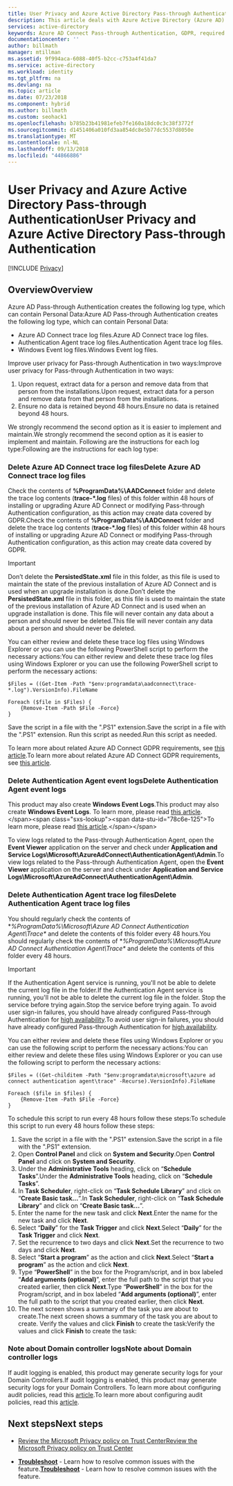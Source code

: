 ```yaml
---
title: User Privacy and Azure Active Directory Pass-through Authentication | Microsoft Docs
description: This article deals with Azure Active Directory (Azure AD) Pass-through Authentication and GDPR compliance.
services: active-directory
keywords: Azure AD Connect Pass-through Authentication, GDPR, required components for Azure AD, SSO, Single Sign-on
documentationcenter: ''
author: billmath
manager: mtillman
ms.assetid: 9f994aca-6088-40f5-b2cc-c753a4f41da7
ms.service: active-directory
ms.workload: identity
ms.tgt_pltfrm: na
ms.devlang: na
ms.topic: article
ms.date: 07/23/2018
ms.component: hybrid
ms.author: billmath
ms.custom: seohack1
ms.openlocfilehash: b785b23b41981efeb7fe160a18dc0c3c38f3772f
ms.sourcegitcommit: d1451406a010fd3aa854dc8e5b77dc5537d8050e
ms.translationtype: MT
ms.contentlocale: nl-NL
ms.lasthandoff: 09/13/2018
ms.locfileid: "44866886"
---
```

# <a name="user-privacy-and-azure-active-directory-pass-through-authentication"></a><span data-ttu-id="78c6e-104">User Privacy and Azure Active Directory Pass-through Authentication</span><span class="sxs-lookup"><span data-stu-id="78c6e-104">User Privacy and Azure Active Directory Pass-through Authentication</span></span>


[!INCLUDE [Privacy](../../../includes/gdpr-intro-sentence.md)]

## <a name="overview"></a><span data-ttu-id="78c6e-105">Overview</span><span class="sxs-lookup"><span data-stu-id="78c6e-105">Overview</span></span>

<span data-ttu-id="78c6e-106">Azure AD Pass-through Authentication creates the following log type, which can contain Personal Data:</span><span class="sxs-lookup"><span data-stu-id="78c6e-106">Azure AD Pass-through Authentication creates the following log type, which can contain Personal Data:</span></span>

- <span data-ttu-id="78c6e-107">Azure AD Connect trace log files.</span><span class="sxs-lookup"><span data-stu-id="78c6e-107">Azure AD Connect trace log files.</span></span>
- <span data-ttu-id="78c6e-108">Authentication Agent trace log files.</span><span class="sxs-lookup"><span data-stu-id="78c6e-108">Authentication Agent trace log files.</span></span>
- <span data-ttu-id="78c6e-109">Windows Event log files.</span><span class="sxs-lookup"><span data-stu-id="78c6e-109">Windows Event log files.</span></span>

<span data-ttu-id="78c6e-110">Improve user privacy for Pass-through Authentication in two ways:</span><span class="sxs-lookup"><span data-stu-id="78c6e-110">Improve user privacy for Pass-through Authentication in two ways:</span></span>

1.  <span data-ttu-id="78c6e-111">Upon request, extract data for a person and remove data from that person from the installations.</span><span class="sxs-lookup"><span data-stu-id="78c6e-111">Upon request, extract data for a person and remove data from that person from the installations.</span></span>
2.  <span data-ttu-id="78c6e-112">Ensure no data is retained beyond 48 hours.</span><span class="sxs-lookup"><span data-stu-id="78c6e-112">Ensure no data is retained beyond 48 hours.</span></span>

<span data-ttu-id="78c6e-113">We strongly recommend the second option as it is easier to implement and maintain.</span><span class="sxs-lookup"><span data-stu-id="78c6e-113">We strongly recommend the second option as it is easier to implement and maintain.</span></span> <span data-ttu-id="78c6e-114">Following are the instructions for each log type:</span><span class="sxs-lookup"><span data-stu-id="78c6e-114">Following are the instructions for each log type:</span></span>

### <a name="delete-azure-ad-connect-trace-log-files"></a><span data-ttu-id="78c6e-115">Delete Azure AD Connect trace log files</span><span class="sxs-lookup"><span data-stu-id="78c6e-115">Delete Azure AD Connect trace log files</span></span>

<span data-ttu-id="78c6e-116">Check the contents of **%ProgramData%\AADConnect** folder and delete the trace log contents (**trace-\*.log** files) of this folder within 48 hours of installing or upgrading Azure AD Connect or modifying Pass-through Authentication configuration, as this action may create data covered by GDPR.</span><span class="sxs-lookup"><span data-stu-id="78c6e-116">Check the contents of **%ProgramData%\AADConnect** folder and delete the trace log contents (**trace-\*.log** files) of this folder within 48 hours of installing or upgrading Azure AD Connect or modifying Pass-through Authentication configuration, as this action may create data covered by GDPR.</span></span>

>[!IMPORTANT]
><span data-ttu-id="78c6e-117">Don’t delete the **PersistedState.xml** file in this folder, as this file is used to maintain the state of the previous installation of Azure AD Connect and is used when an upgrade installation is done.</span><span class="sxs-lookup"><span data-stu-id="78c6e-117">Don’t delete the **PersistedState.xml** file in this folder, as this file is used to maintain the state of the previous installation of Azure AD Connect and is used when an upgrade installation is done.</span></span> <span data-ttu-id="78c6e-118">This file will never contain any data about a person and should never be deleted.</span><span class="sxs-lookup"><span data-stu-id="78c6e-118">This file will never contain any data about a person and should never be deleted.</span></span>

<span data-ttu-id="78c6e-119">You can either review and delete these trace log files using Windows Explorer or you can use the following PowerShell script to perform the necessary actions:</span><span class="sxs-lookup"><span data-stu-id="78c6e-119">You can either review and delete these trace log files using Windows Explorer or you can use the following PowerShell script to perform the necessary actions:</span></span>

```
$Files = ((Get-Item -Path "$env:programdata\aadconnect\trace-*.log").VersionInfo).FileName 
 
Foreach ($file in $Files) { 
    {Remove-Item -Path $File -Force} 
}
```

<span data-ttu-id="78c6e-120">Save the script in a file with the ".PS1" extension.</span><span class="sxs-lookup"><span data-stu-id="78c6e-120">Save the script in a file with the ".PS1" extension.</span></span> <span data-ttu-id="78c6e-121">Run this script as needed.</span><span class="sxs-lookup"><span data-stu-id="78c6e-121">Run this script as needed.</span></span>

<span data-ttu-id="78c6e-122">To learn more about related Azure AD Connect GDPR requirements, see [this article](active-directory-aadconnect-gdpr.md).</span><span class="sxs-lookup"><span data-stu-id="78c6e-122">To learn more about related Azure AD Connect GDPR requirements, see [this article](active-directory-aadconnect-gdpr.md).</span></span>

### <a name="delete-authentication-agent-event-logs"></a><span data-ttu-id="78c6e-123">Delete Authentication Agent event logs</span><span class="sxs-lookup"><span data-stu-id="78c6e-123">Delete Authentication Agent event logs</span></span>

<span data-ttu-id="78c6e-124">This product may also create **Windows Event Logs**.</span><span class="sxs-lookup"><span data-stu-id="78c6e-124">This product may also create **Windows Event Logs**.</span></span> <span data-ttu-id="78c6e-125">To learn more, please read [this article](https://msdn.microsoft.com/library/windows/desktop/aa385780(v=vs.85).aspx).</span><span class="sxs-lookup"><span data-stu-id="78c6e-125">To learn more, please read [this article](https://msdn.microsoft.com/library/windows/desktop/aa385780(v=vs.85).aspx).</span></span>

<span data-ttu-id="78c6e-126">To view logs related to the Pass-through Authentication Agent, open the **Event Viewer** application on the server and check under **Application and Service Logs\Microsoft\AzureAdConnect\AuthenticationAgent\Admin**.</span><span class="sxs-lookup"><span data-stu-id="78c6e-126">To view logs related to the Pass-through Authentication Agent, open the **Event Viewer** application on the server and check under **Application and Service Logs\Microsoft\AzureAdConnect\AuthenticationAgent\Admin**.</span></span>

### <a name="delete-authentication-agent-trace-log-files"></a><span data-ttu-id="78c6e-127">Delete Authentication Agent trace log files</span><span class="sxs-lookup"><span data-stu-id="78c6e-127">Delete Authentication Agent trace log files</span></span>

<span data-ttu-id="78c6e-128">You should regularly check the contents of \**%ProgramData%\Microsoft\Azure AD Connect Authentication Agent\Trace\** and delete the contents of this folder every 48 hours.</span><span class="sxs-lookup"><span data-stu-id="78c6e-128">You should regularly check the contents of \**%ProgramData%\Microsoft\Azure AD Connect Authentication Agent\Trace\** and delete the contents of this folder every 48 hours.</span></span> 

>[!IMPORTANT]
><span data-ttu-id="78c6e-129">If the Authentication Agent service is running, you'll not be able to delete the current log file in the folder.</span><span class="sxs-lookup"><span data-stu-id="78c6e-129">If the Authentication Agent service is running, you'll not be able to delete the current log file in the folder.</span></span> <span data-ttu-id="78c6e-130">Stop the service before trying again.</span><span class="sxs-lookup"><span data-stu-id="78c6e-130">Stop the service before trying again.</span></span> <span data-ttu-id="78c6e-131">To avoid user sign-in failures, you should have already configured Pass-through Authentication for [high availability](active-directory-aadconnect-pass-through-authentication-quick-start.md#step-4-ensure-high-availability).</span><span class="sxs-lookup"><span data-stu-id="78c6e-131">To avoid user sign-in failures, you should have already configured Pass-through Authentication for [high availability](active-directory-aadconnect-pass-through-authentication-quick-start.md#step-4-ensure-high-availability).</span></span>

<span data-ttu-id="78c6e-132">You can either review and delete these files using Windows Explorer or you can use the following script to perform the necessary actions:</span><span class="sxs-lookup"><span data-stu-id="78c6e-132">You can either review and delete these files using Windows Explorer or you can use the following script to perform the necessary actions:</span></span>

```
$Files = ((Get-childitem -Path "$env:programdata\microsoft\azure ad connect authentication agent\trace" -Recurse).VersionInfo).FileName 
 
Foreach ($file in $files) { 
    {Remove-Item -Path $File -Force} 
}
```

<span data-ttu-id="78c6e-133">To schedule this script to run every 48 hours follow these steps:</span><span class="sxs-lookup"><span data-stu-id="78c6e-133">To schedule this script to run every 48 hours follow these steps:</span></span>

1.  <span data-ttu-id="78c6e-134">Save the script in a file with the ".PS1" extension.</span><span class="sxs-lookup"><span data-stu-id="78c6e-134">Save the script in a file with the ".PS1" extension.</span></span>
2.  <span data-ttu-id="78c6e-135">Open **Control Panel** and click on **System and Security**.</span><span class="sxs-lookup"><span data-stu-id="78c6e-135">Open **Control Panel** and click on **System and Security**.</span></span>
3.  <span data-ttu-id="78c6e-136">Under the **Administrative Tools** heading, click on “**Schedule Tasks**”.</span><span class="sxs-lookup"><span data-stu-id="78c6e-136">Under the **Administrative Tools** heading, click on “**Schedule Tasks**”.</span></span>
4.  <span data-ttu-id="78c6e-137">In **Task Scheduler**, right-click on “**Task Schedule Library**” and click on “**Create Basic task…**”.</span><span class="sxs-lookup"><span data-stu-id="78c6e-137">In **Task Scheduler**, right-click on “**Task Schedule Library**” and click on “**Create Basic task…**”.</span></span>
5.  <span data-ttu-id="78c6e-138">Enter the name for the new task and click **Next**.</span><span class="sxs-lookup"><span data-stu-id="78c6e-138">Enter the name for the new task and click **Next**.</span></span>
6.  <span data-ttu-id="78c6e-139">Select “**Daily**” for the **Task Trigger** and click **Next**.</span><span class="sxs-lookup"><span data-stu-id="78c6e-139">Select “**Daily**” for the **Task Trigger** and click **Next**.</span></span>
7.  <span data-ttu-id="78c6e-140">Set the recurrence to two days and click **Next**.</span><span class="sxs-lookup"><span data-stu-id="78c6e-140">Set the recurrence to two days and click **Next**.</span></span>
8.  <span data-ttu-id="78c6e-141">Select “**Start a program**” as the action and click **Next**.</span><span class="sxs-lookup"><span data-stu-id="78c6e-141">Select “**Start a program**” as the action and click **Next**.</span></span>
9.  <span data-ttu-id="78c6e-142">Type “**PowerShell**” in the box for the Program/script, and in box labeled “**Add arguments (optional)**”, enter the full path to the script that you created earlier, then click **Next**.</span><span class="sxs-lookup"><span data-stu-id="78c6e-142">Type “**PowerShell**” in the box for the Program/script, and in box labeled “**Add arguments (optional)**”, enter the full path to the script that you created earlier, then click **Next**.</span></span>
10. <span data-ttu-id="78c6e-143">The next screen shows a summary of the task you are about to create.</span><span class="sxs-lookup"><span data-stu-id="78c6e-143">The next screen shows a summary of the task you are about to create.</span></span> <span data-ttu-id="78c6e-144">Verify the values and click **Finish** to create the task:</span><span class="sxs-lookup"><span data-stu-id="78c6e-144">Verify the values and click **Finish** to create the task:</span></span>
 
### <a name="note-about-domain-controller-logs"></a><span data-ttu-id="78c6e-145">Note about Domain controller logs</span><span class="sxs-lookup"><span data-stu-id="78c6e-145">Note about Domain controller logs</span></span>

<span data-ttu-id="78c6e-146">If audit logging is enabled, this product may generate security logs for your Domain Controllers.</span><span class="sxs-lookup"><span data-stu-id="78c6e-146">If audit logging is enabled, this product may generate security logs for your Domain Controllers.</span></span> <span data-ttu-id="78c6e-147">To learn more about configuring audit policies, read this [article](https://technet.microsoft.com/library/dd277403.aspx).</span><span class="sxs-lookup"><span data-stu-id="78c6e-147">To learn more about configuring audit policies, read this [article](https://technet.microsoft.com/library/dd277403.aspx).</span></span>

## <a name="next-steps"></a><span data-ttu-id="78c6e-148">Next steps</span><span class="sxs-lookup"><span data-stu-id="78c6e-148">Next steps</span></span>
* [<span data-ttu-id="78c6e-149">Review the Microsoft Privacy policy on Trust Center</span><span class="sxs-lookup"><span data-stu-id="78c6e-149">Review the Microsoft Privacy policy on Trust Center</span></span>](https://www.microsoft.com/trustcenter)
- <span data-ttu-id="78c6e-150">[**Troubleshoot**](active-directory-aadconnect-troubleshoot-pass-through-authentication.md) - Learn how to resolve common issues with the feature.</span><span class="sxs-lookup"><span data-stu-id="78c6e-150">[**Troubleshoot**](active-directory-aadconnect-troubleshoot-pass-through-authentication.md) - Learn how to resolve common issues with the feature.</span></span>
